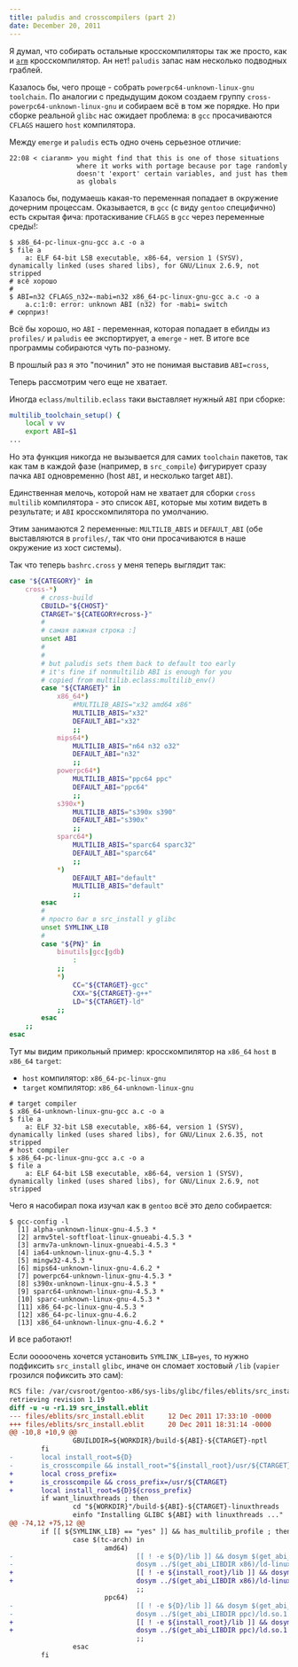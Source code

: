 ```yaml
---
title: paludis and crosscompilers (part 2)
date: December 20, 2011
---
```


Я думал, что собирать остальные кросскомпиляторы так же просто, как и
[`arm`](/posts/127-paludis-and-crosscompilers.html)
кросскомпилятор. Ан нет! `paludis` запас нам несколько подводных
граблей.

Казалось бы, чего проще - собрать `powerpc64-unknown-linux-gnu`
`toolchain`. По аналогии с предыдущим доком создаем группу
`cross-powerpc64-unknown-linux-gnu` и собираем всё в том же порядке.
Но при сборке реальной `glibc` нас ожидает проблема: в `gcc`
просачиваются `CFLAGS` нашего `host` компилятора.

Между `emerge` и `paludis` есть одно очень серьезное отличие:

```
22:08 < ciaranm> you might find that this is one of those situations
                 where it works with portage because por tage randomly
                 doesn't 'export' certain variables, and just has them
                 as globals
```

Казалось бы, подумаешь какая-то переменная попадает в окружение дочерним
процессам. Оказывается, в `gcc` (с виду `gentoo` специфично) есть
скрытая фича: протаскивание `CFLAGS` в `gcc` через переменные
среды!:

```
$ x86_64-pc-linux-gnu-gcc a.c -o a
$ file a
    a: ELF 64-bit LSB executable, x86-64, version 1 (SYSV), dynamically linked (uses shared libs), for GNU/Linux 2.6.9, not stripped
# всё хорошо
#
$ ABI=n32 CFLAGS_n32=-mabi=n32 x86_64-pc-linux-gnu-gcc a.c -o a
    a.c:1:0: error: unknown ABI (n32) for -mabi= switch
# сюрприз!
```

Всё бы хорошо, но `ABI` - переменная, которая попадает в ебилды из
`profiles/` и `paludis` ее экспортирует, а `emerge` - нет. В итоге
все программы собираются чуть по-разному.

В прошлый раз я это "починил" это не понимая выставив `ABI=cross`,

Теперь рассмотрим чего еще не хватает.

Иногда `eclass/multilib.eclass` таки выставляет нужный `ABI` при
сборке:

``` bash
multilib_toolchain_setup() {
    local v vv
    export ABI=$1
...
```

Но эта функция никогда не вызывается для самих `toolchain` пакетов,
так как там в каждой фазе (например, в `src_compile`) фигурирует сразу
пачка `ABI` одновременно (host `ABI`, и несколько target `ABI`).

Единственная мелочь, которой нам не хватает для сборки `cross`
`multilib` компилятора - это список `ABI`, которые мы хотим видеть в
результате; и `ABI` кросскомпилятора по умолчанию.

Этим занимаются 2 переменные: `MULTILIB_ABIS` и `DEFAULT_ABI` (обе
выставляются в `profiles/`, так что они просачиваются в наше окружение
из хост системы).

Так что теперь `bashrc.cross` у меня теперь выглядит так:

``` bash
case "${CATEGORY}" in
    cross-*)
        # cross-build
        CBUILD="${CHOST}"
        CTARGET="${CATEGORY#cross-}"
        #
        # самая важная строка :]
        unset ABI
        #
        #
        # but paludis sets them back to default too early
        # it's fine if nonmultilib ABI is enough for you
        # copied from multilib.eclass:multilib_env()
        case "${CTARGET}" in
            x86_64*)
                #MULTILIB_ABIS="x32 amd64 x86"
                MULTILIB_ABIS="x32"
                DEFAULT_ABI="x32"
                ;;
            mips64*)
                MULTILIB_ABIS="n64 n32 o32"
                DEFAULT_ABI="n32"
                ;;
            powerpc64*)
                MULTILIB_ABIS="ppc64 ppc"
                DEFAULT_ABI="ppc64"
                ;;
            s390x*)
                MULTILIB_ABIS="s390x s390"
                DEFAULT_ABI="s390x"
                ;;
            sparc64*)
                MULTILIB_ABIS="sparc64 sparc32"
                DEFAULT_ABI="sparc64"
                ;;
            *)
                DEFAULT_ABI="default"
                MULTILIB_ABIS="default"
                ;;
        esac
        #
        # просто баг в src_install у glibc
        unset SYMLINK_LIB
        #
        case "${PN}" in
            binutils|gcc|gdb)
                :
            ;;
            *)
                CC="${CTARGET}-gcc"
                CXX="${CTARGET}-g++"
                LD="${CTARGET}-ld"
            ;;
        esac
    ;;
esac
```

Тут мы видим прикольный пример: кросскомпилятор на `x86_64` `host` в
`x86_64` `target`:

- `host` компилятор: `x86_64-pc-linux-gnu`
- `target` компилятор: `x86_64-unknown-linux-gnu`

```
# target compiler
$ x86_64-unknown-linux-gnu-gcc a.c -o a
$ file a
    a: ELF 32-bit LSB executable, x86-64, version 1 (SYSV), dynamically linked (uses shared libs), for GNU/Linux 2.6.35, not stripped
# host compiler
$ x86_64-pc-linux-gnu-gcc a.c -o a
$ file a
    a: ELF 64-bit LSB executable, x86-64, version 1 (SYSV), dynamically linked (uses shared libs), for GNU/Linux 2.6.9, not stripped
```

Чего я насобирал пока изучал как в `gentoo` всё это дело собирается:

```
$ gcc-config -l
  [1] alpha-unknown-linux-gnu-4.5.3 *
  [2] armv5tel-softfloat-linux-gnueabi-4.5.3 *
  [3] armv7a-unknown-linux-gnueabi-4.5.3 *
  [4] ia64-unknown-linux-gnu-4.5.3 *
  [5] mingw32-4.5.3 *
  [6] mips64-unknown-linux-gnu-4.6.2 *
  [7] powerpc64-unknown-linux-gnu-4.5.3 *
  [8] s390x-unknown-linux-gnu-4.5.3 *
  [9] sparc64-unknown-linux-gnu-4.5.3 *
  [10] sparc-unknown-linux-gnu-4.5.3 *
  [11] x86_64-pc-linux-gnu-4.5.3 *
  [12] x86_64-pc-linux-gnu-4.6.2
  [13] x86_64-unknown-linux-gnu-4.6.2 *
```

И все работают!

Если ооооочень хочется установить `SYMLINK_LIB=yes`, то нужно
подфиксить `src_install` `glibc`, иначе он сломает хостовый `/lib`
(`vapier` грозился пофиксить это сам):

```diff
RCS file: /var/cvsroot/gentoo-x86/sys-libs/glibc/files/eblits/src_install.eblit,v
retrieving revision 1.19
diff -u -u -r1.19 src_install.eblit
--- files/eblits/src_install.eblit      12 Dec 2011 17:33:10 -0000      1.19
+++ files/eblits/src_install.eblit      20 Dec 2011 18:31:14 -0000
@@ -10,8 +10,9 @@
                GBUILDDIR=${WORKDIR}/build-${ABI}-${CTARGET}-nptl
        fi
-       local install_root=${D}
-       is_crosscompile && install_root="${install_root}/usr/${CTARGET}"
+       local cross_prefix=
+       is_crosscompile && cross_prefix=/usr/${CTARGET}
+       local install_root=${D}${cross_prefix}
        if want_linuxthreads ; then
                cd "${WORKDIR}"/build-${ABI}-${CTARGET}-linuxthreads
                einfo "Installing GLIBC ${ABI} with linuxthreads ..."
@@ -74,12 +75,12 @@
        if [[ ${SYMLINK_LIB} == "yes" ]] && has_multilib_profile ; then
                case $(tc-arch) in
                        amd64)
-                               [[ ! -e ${D}/lib ]] && dosym $(get_abi_LIBDIR ${DEFAULT_ABI}) /lib
-                               dosym ../$(get_abi_LIBDIR x86)/ld-linux.so.2 /lib/ld-linux.so.2
+                               [[ ! -e ${install_root}/lib ]] && dosym $(get_abi_LIBDIR ${DEFAULT_ABI}) ${cross_prefix}/lib
+                               dosym ../$(get_abi_LIBDIR x86)/ld-linux.so.2 ${cross_prefix}/lib/ld-linux.so.2
                                ;;
                        ppc64)
-                               [[ ! -e ${D}/lib ]] && dosym $(get_abi_LIBDIR ${DEFAULT_ABI}) /lib
-                               dosym ../$(get_abi_LIBDIR ppc)/ld.so.1 /lib/ld.so.1
+                               [[ ! -e ${install_root}/lib ]] && dosym $(get_abi_LIBDIR ${DEFAULT_ABI}) ${cross_prefix}/lib
+                               dosym ../$(get_abi_LIBDIR ppc)/ld.so.1 ${cross_prefix}/lib/ld.so.1
                                ;;
                esac
        fi
```
